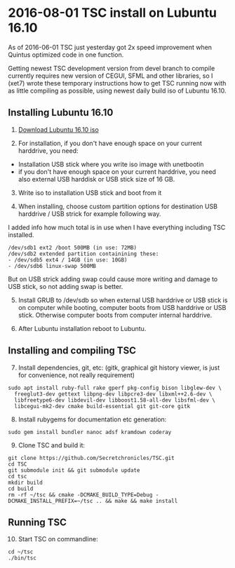 2016-08-01 TSC install on Lubuntu 16.10
=======================================

As of 2016-06-01 TSC just yesterday got 2x speed improvement
when Quintus optimized code in one function.

Getting newest TSC development version from devel branch
to compile currently requires new version of CEGUI, SFML
and other libraries, so I (xet7) wrote these temporary
instructions how to get TSC running now with as little
compiling as possible, using newest daily build iso of
Lubuntu 16.10.

Installing Lubuntu 16.10
------------------------

1) [Download Lubuntu 16.10 iso][1]

2) For installation, if you don't have enough space on your
current harddrive, you need:

* Installation USB stick where you write iso image with unetbootin
* if you don't have enough space on your current harddrive,
you need also external USB harddisk or USB stick size of 16 GB.

3) Write iso to installation USB stick and boot from it

4) When installing, choose custom partition options for destination
USB harddrive / USB strick for example following way.

I added info how much total is in use when I have everything including
TSC installed.

~~~~~~~~~~~~~~~~~~~~~~~~~~~~~~~~~~~~~~~~
/dev/sdb1 ext2 /boot 500MB (in use: 72MB)
/dev/sdb2 extended partition containining these:
- /dev/sdb5 ext4 / 14GB (in use: 10GB)
- /dev/sdb6 linux-swap 500MB
~~~~~~~~~~~~~~~~~~~~~~~~~~~~~~~~~~~~~~~~

But on USB strick adding swap could cause more writing and damage to 
USB stick, so not adding swap is better.

5) Install GRUB to /dev/sdb so when external USB harddrive or USB stick
is on computer while booting, computer boots from USB harddrive or USB stick.
Otherwise computer boots from computer internal harddrive.

6) After Lubuntu installation reboot to Lubuntu.

Installing and compiling TSC
----------------------------

7) Install dependencies, git, etc:
(gitk, graphical git history viewer, is just for convenience,
not really requirement)

~~~~~~~~~~~~~~~~~~~~~~~~~~~~~~~~~~~~~~~~
sudo apt install ruby-full rake gperf pkg-config bison libglew-dev \
  freeglut3-dev gettext libpng-dev libpcre3-dev libxml++2.6-dev \
  libfreetype6-dev libdevil-dev libboost1.58-all-dev libsfml-dev \
  libcegui-mk2-dev cmake build-essential git git-core gitk
~~~~~~~~~~~~~~~~~~~~~~~~~~~~~~~~~~~~~~~~

8) Install rubygems for documentation etc generation:

~~~~~~~~~~~~~~~~~~~~~~~~~~~~~~~~~~~~~~~~
sudo gem install bundler nanoc adsf kramdown coderay
~~~~~~~~~~~~~~~~~~~~~~~~~~~~~~~~~~~~~~~~

9) Clone TSC and build it:

~~~~~~~~~~~~~~~~~~~~~~~~~~~~~~~~~~~~~~~~
git clone https://github.com/Secretchronicles/TSC.git
cd TSC
git submodule init && git submodule update
cd tsc
mkdir build
cd build
rm -rf ~/tsc && cmake -DCMAKE_BUILD_TYPE=Debug -DCMAKE_INSTALL_PREFIX=~/tsc .. && make && make install
~~~~~~~~~~~~~~~~~~~~~~~~~~~~~~~~~~~~~~~~

Running TSC
-----------

10) Start TSC on commandline:
~~~~~~~~~~~~~~~~~~~~~~~~~~~~~~~~~~~~~~~~
cd ~/tsc
./bin/tsc
~~~~~~~~~~~~~~~~~~~~~~~~~~~~~~~~~~~~~~~~

[1]: http://cdimage.ubuntu.com/lubuntu/daily-live/current/
